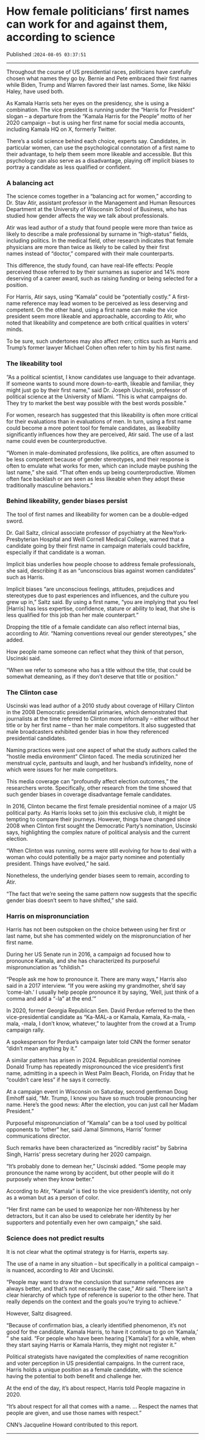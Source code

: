 # How female politicians’ first names can work for and against them, according to science

Published :`2024-08-05 03:37:51`

---

Throughout the course of US presidential races, politicians have carefully chosen what names they go by. Bernie and Pete embraced their first names while Biden, Trump and Warren favored their last names. Some, like Nikki Haley, have used both.

As Kamala Harris sets her eyes on the presidency, she is using a combination. The vice president is running under the “Harris for President” slogan – a departure from the “Kamala Harris for the People” motto of her 2020 campaign – but is using her first name for social media accounts, including Kamala HQ on X, formerly Twitter.

There’s a solid science behind each choice, experts say. Candidates, in particular women, can use the psychological connotation of a first name to their advantage, to help them seem more likeable and accessible. But this psychology can also serve as a disadvantage, playing off implicit biases to portray a candidate as less qualified or confident.

### A balancing act

The science comes together in a “balancing act for women,” according to Dr. Stav Atir, assistant professor in the Management and Human Resources Department at the University of Wisconsin School of Business, who has studied how gender affects the way we talk about professionals.

Atir was lead author of a study that found people were more than twice as likely to describe a male professional by surname in “high-status” fields, including politics. In the medical field, other research indicates that female physicians are more than twice as likely to be called by their first names instead of “doctor,” compared with their male counterparts.

This difference, the study found, can have real-life effects: People perceived those referred to by their surnames as superior and 14% more deserving of a career award, such as raising funding or being selected for a position.

For Harris, Atir says, using “Kamala” could be “potentially costly.” A first-name reference may lead women to be perceived as less deserving and competent. On the other hand, using a first name can make the vice president seem more likeable and approachable, according to Atir, who noted that likeability and competence are both critical qualities in voters’ minds.

To be sure, such undertones may also affect men; critics such as Harris and Trump’s former lawyer Michael Cohen often refer to him by his first name.

### The likeability tool

“As a political scientist, I know candidates use language to their advantage. If someone wants to sound more down-to-earth, likeable and familiar, they might just go by their first name,” said Dr. Joseph Uscinski, professor of political science at the University of Miami. “This is what campaigns do. They try to market the best way possible with the best words possible.”

For women, research has suggested that this likeability is often more critical for their evaluations than in evaluations of men. In turn, using a first name could become a more potent tool for female candidates, as likeability significantly influences how they are perceived, Atir said. The use of a last name could even be counterproductive.

“Women in male-dominated professions, like politics, are often assumed to be less competent because of gender stereotypes, and their response is often to emulate what works for men, which can include maybe pushing the last name,” she said. “That often ends up being counterproductive. Women often face backlash or are seen as less likeable when they adopt these traditionally masculine behaviors.”

### Behind likeability, gender biases persist

The tool of first names and likeability for women can be a double-edged sword.

Dr. Gail Saltz, clinical associate professor of psychiatry at the NewYork-Presbyterian Hospital and Weill Cornell Medical College, warned that a candidate going by their first name in campaign materials could backfire, especially if that candidate is a woman.

Implicit bias underlies how people choose to address female professionals, she said, describing it as an “unconscious bias against women candidates” such as Harris.

Implicit biases “are unconscious feelings, attitudes, prejudices and stereotypes due to past experiences and influences, and the culture you grew up in,” Saltz said. By using a first name, “you are implying that you feel [Harris] has less expertise, confidence, stature or ability to lead, that she is less qualified for this job than her male counterpart.”

Dropping the title of a female candidate can also reflect internal bias, according to Atir. “Naming conventions reveal our gender stereotypes,” she added.

How people name someone can reflect what they think of that person, Uscinski said.

“When we refer to someone who has a title without the title, that could be somewhat demeaning, as if they don’t deserve that title or position.”

### The Clinton case

Uscinski was lead author of a 2010 study about coverage of Hillary Clinton in the 2008 Democratic presidential primaries, which demonstrated that journalists at the time referred to Clinton more informally – either without her title or by her first name – than her male competitors. It also suggested that male broadcasters exhibited gender bias in how they referenced presidential candidates.

Naming practices were just one aspect of what the study authors called the “hostile media environment” Clinton faced. The media scrutinized her menstrual cycle, pantsuits and laugh, and her husband’s infidelity, none of which were issues for her male competitors.

This media coverage can “profoundly affect election outcomes,” the researchers wrote. Specifically, other research from the time showed that such gender biases in coverage disadvantage female candidates.

In 2016, Clinton became the first female presidential nominee of a major US political party. As Harris looks set to join this exclusive club, it might be tempting to compare their journeys. However, things have changed since 2008 when Clinton first sought the Democratic Party’s nomination, Uscinski says, highlighting the complex nature of political analysis and the current election.

“When Clinton was running, norms were still evolving for how to deal with a woman who could potentially be a major party nominee and potentially president. Things have evolved,” he said.

Nonetheless, the underlying gender biases seem to remain, according to Atir.

“The fact that we’re seeing the same pattern now suggests that the specific gender bias doesn’t seem to have shifted,” she said.

### Harris on mispronunciation

Harris has not been outspoken on the choice between using her first or last name, but she has commented widely on the mispronunciation of her first name.

During her US Senate run in 2016, a campaign ad focused how to pronounce Kamala, and she has characterized its purposeful mispronunciation as “childish.”

“People ask me how to pronounce it. There are many ways,” Harris also said in a 2017 interview. “If you were asking my grandmother, she’d say ‘come-lah.’ I usually help people pronounce it by saying, ‘Well, just think of a comma and add a “-la” at the end.’”

In 2020, former Georgia Republican Sen. David Perdue referred to the then vice-presidential candidate as “Ka-MAL-a or Kamala, Kamala, Ka-mala, -mala, -mala, I don’t know, whatever,” to laughter from the crowd at a Trump campaign rally.

A spokesperson for Perdue’s campaign later told CNN the former senator “didn’t mean anything by it.”

A similar pattern has arisen in 2024. Republican presidential nominee Donald Trump has repeatedly mispronounced the vice president’s first name, admitting in a speech in West Palm Beach, Florida, on Friday that he “couldn’t care less” if he says it correctly.

At a campaign event in Wisconsin on Saturday, second gentleman Doug Emhoff said, “Mr. Trump, I know you have so much trouble pronouncing her name. Here’s the good news: After the election, you can just call her Madam President.”

Purposeful mispronunciation of “Kamala” can be a tool used by political opponents to “other” her, said Jamal Simmons, Harris’ former communications director.

Such remarks have been characterized as “incredibly racist” by Sabrina Singh, Harris’ press secretary during her 2020 campaign.

“It’s probably done to demean her,” Uscinski added. “Some people may pronounce the name wrong by accident, but other people will do it purposely when they know better.”

According to Atir, “Kamala” is tied to the vice president’s identity, not only as a woman but as a person of color.

“Her first name can be used to weaponize her non-Whiteness by her detractors, but it can also be used to celebrate her identity by her supporters and potentially even her own campaign,” she said.

### Science does not predict results

It is not clear what the optimal strategy is for Harris, experts say.

The use of a name in any situation – but specifically in a political campaign – is nuanced, according to Atir and Uscinski.

“People may want to draw the conclusion that surname references are always better, and that’s not necessarily the case,” Atir said. “There isn’t a clear hierarchy of which type of reference is superior to the other here. That really depends on the context and the goals you’re trying to achieve.”

However, Saltz disagreed.

“Because of confirmation bias, a clearly identified phenomenon, it’s not good for the candidate, Kamala Harris, to have it continue to go on ‘Kamala,’ ” she said. “For people who have been hearing [‘Kamala’] for a while, when they start saying Harris or Kamala Harris, they might not register it.”

Political strategists have navigated the complexities of name recognition and voter perception in US presidential campaigns. In the current race, Harris holds a unique position as a female candidate, with the science having the potential to both benefit and challenge her.

At the end of the day, it’s about respect, Harris told People magazine in 2020.

“It’s about respect for all that comes with a name. … Respect the names that people are given, and use those names with respect.”

CNN’s Jacqueline Howard contributed to this report.

---

